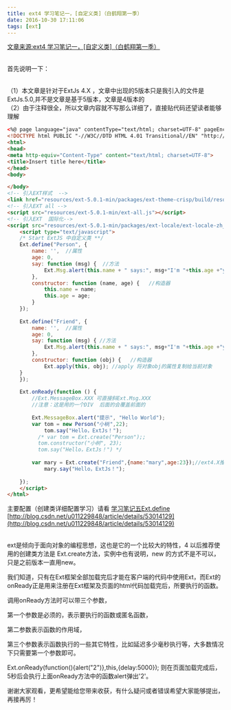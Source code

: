 ```yaml
---
title: ext4 学习笔记一，[自定义类]（白鹤翔第一季）
date: 2016-10-30 17:11:06
tags: [ext]
---
```

[文章来源:ext4 学习笔记一，[自定义类]（白鹤翔第一季）](http://blog.csdn.net/u011229848/article/details/52972922)


<br/>首先说明一下：

<br/>（1）本文章是针对于ExtJs 4.X ，文章中出现的5版本只是我引入的文件是ExtJs.5.0,并不是文章是基于5版本，文章是4版本的
<br/>（2）由于注释很全，所以文章内容就不写那么详细了，直接贴代码还望读者能够理解  
 
```html
<%@ page language="java" contentType="text/html; charset=UTF-8" pageEncoding="UTF-8"%>
<!DOCTYPE html PUBLIC "-//W3C//DTD HTML 4.01 Transitional//EN" "http://www.w3.org/TR/html4/loose.dtd">
<html>
<head>
<meta http-equiv="Content-Type" content="text/html; charset=UTF-8">
<title>Insert title here</title>
</head>
<body>

</body>
<!-- 引入EXT样式  -->
<link href="resources/ext-5.0.1-min/packages/ext-theme-crisp/build/resources/ext-theme-crisp-all.css" rel="stylesheet" />
<!-- 引入EXT all -->
<script src="resources/ext-5.0.1-min/ext-all.js"></script>
<!-- 引入EXT  国际化-->
<script src="resources/ext-5.0.1-min/packages/ext-locale/ext-locale-zh_CN.js"></script>
    <script type="text/javascript">
    /* Start ExtJS 中自定义类 **/
    Ext.define("Person", {  
        name: '',  //属性
        age: 0,  
    	say: function (msg) {  //方法
            Ext.Msg.alert(this.name + " says:", msg+"I'm "+this.age +"years。");  
        },  
        constructor: function (name, age) {   //构造器
            this.name = name;  
            this.age = age;  
        }  
    });  
    
    Ext.define("Friend", {  
        name: '',  //属性
        age: 0,   
        say: function (msg) { //方法 
            Ext.Msg.alert(this.name + " says:", msg+"I'm "+this.age +"years。");  
        },  
        constructor: function (obj) {   //构造器
            Ext.apply(this, obj); //apply 将对象obj的属性复制给当前对象
    }
    });
    
    Ext.onReady(function () {
    	//Ext.MessageBox.XXX 可直接斜Ext.Msg.XXX
    	//注意：这是用的一个DIV  后面的会覆盖前面的
    	
        Ext.MessageBox.alert("提示", "Hello World");
        var tom = new Person("小树",22);
        	tom.say("Hello，ExtJs！");
    	  /* var tom = Ext.create("Person");;
    	  tom.constructor("小树", 23);
    	  tom.say("Hello，ExtJs！") */
        
        var mary = Ext.create("Friend",{name:"mary",age:23});//ext4.X推荐使用
        	mary.say("Hello，ExtJs！");
        
    });
    </script>
</html>
```
 主要配置（创建类详细配置学习）请看 [学习笔记五Ext.define](http://blog.csdn.net/u011229848/article/details/53014129) [http://blog.csdn.net/u011229848/article/details/53014129](http://blog.csdn.net/u011229848/article/details/53014129)

<br/>ext是倾向于面向对象的编程思想，这也是它的一个比较大的特性，4 以后推荐使用的创建类方法是 Ext.create方法，实例中也有说明，new 的方式不是不可以，只是之前版本一直用new。

我们知道，只有在Ext框架全部加载完后才能在客户端的代码中使用Ext，而Ext的onReady正是用来注册在Ext框架及页面的html代码加载完后，所要执行的函数。

调用onReady方法时可以带三个参数，

第一个参数是必须的，表示要执行的函数或匿名函数，

第二参数表示函数的作用域，

第三个参数表示函数执行的一些其它特性，比如延迟多少毫秒执行等，大多数情况下只需要第一个参数即可。

Ext.onReady(function(){alert("2")},this,{delay:5000});
则在页面加载完成后，5秒后会执行上面onReady方法中的函数alert弹出'2'。

谢谢大家观看，更希望能给您带来收获，有什么疑问或者错误希望大家能够提出，再接再厉！